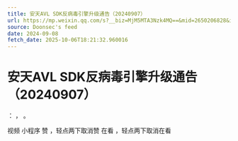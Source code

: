 ```yaml
---
title: 安天AVL SDK反病毒引擎升级通告（20240907）
url: https://mp.weixin.qq.com/s?__biz=MjM5MTA3Nzk4MQ==&mid=2650206828&idx=1&sn=721f95f90e515748270a633e134c00b8
source: Doonsec's feed
date: 2024-09-08
fetch_date: 2025-10-06T18:21:32.960016
---
```


# 安天AVL SDK反病毒引擎升级通告（20240907）

：
，
。

视频
小程序
赞
，轻点两下取消赞
在看
，轻点两下取消在看